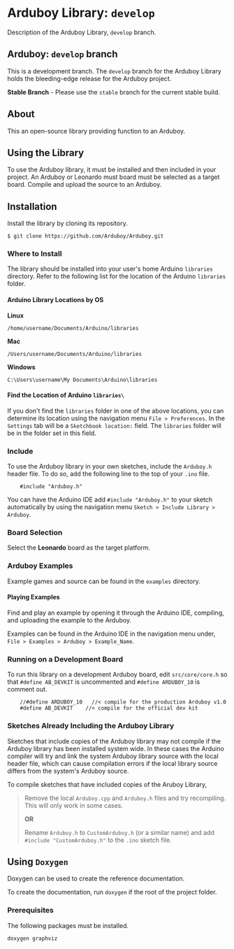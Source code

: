Arduboy Library: `develop`
===============

Description of the Arduboy Library, `develop` branch.

## Arduboy: `develop` branch

This is a development branch. The `develop` branch for the Arduboy Library
holds the bleeding-edge release for the Arduboy project.

**Stable Branch** - Please use the `stable` branch for the current stable build.

## About

This an open-source library providing function to an Arduboy.

## Using the Library

To use the Arduboy library, it must be installed and then included in your
project. An Arduboy or Leonardo must board must be selected as a target board.
Compile and upload the source to an Arduboy.

## Installation

Install the library by cloning its repository.

    $ git clone https://github.com/Arduboy/Arduboy.git

### Where to Install

The library should be installed into your user's home Arduino `libraries`
directory. Refer to the following list for the location of the Arduino
`libraries` folder.

#### Arduino Library Locations by OS

**Linux**

    /home/username/Documents/Arduino/libraries

**Mac**

    /Users/username/Documents/Arduino/libraries

**Windows**

    C:\Users\username\My Documents\Arduino\libraries

#### Find the Location of Arduino `libraries\`

If you don't find the `libraries` folder in one of the above locations, you can
determine its location using the navigation menu `File > Preferences`. In the
`Settings` tab will be a `Sketchbook location:` field. The `libraries` folder
will be in the folder set in this field.

### Include

To use the Arduboy library in your own sketches, include the `Arduboy.h` header
file. To do so, add the following line to the top of your `.ino` file.

~~~~~~~~~~~~~~~{.cpp}
    #include "Arduboy.h"
~~~~~~~~~~~~~~~

You can have the Arduino IDE add `#include "Arduboy.h"` to your sketch 
automatically by using the navigation menu `Sketch > Include Library > Arduboy`.

### Board Selection

Select the **Leonardo** board as the target platform.

### Arduboy Examples

Example games and source can be found in the `examples` directory.

#### Playing Examples

Find and play an example by opening it through the Arduino IDE, compiling, 
and uploading the example to the Arduboy.

Examples can be found in the Arduino IDE in the navigation menu under, 
`File > Examples > Arduboy > Example_Name`.

### Running on a Development Board

To run this library on a development Arduboy board, edit `src/core/core.h` so 
that `#define AB_DEVKIT` is uncommented and `#define ARDUBOY_10` is comment out.

~~~~~~~~~~~~~~~{.cpp}
    //#define ARDUBOY_10   //< compile for the production Arduboy v1.0
    #define AB_DEVKIT    //< compile for the official dev kit
~~~~~~~~~~~~~~~

### Sketches Already Including the Arduboy Library

Sketches that include copies of the Arduboy library may not compile if the
Arduboy library has been installed system wide. In these cases the Arduino 
compiler will try and link the system Arduboy library source with the local 
header file, which can cause compilation errors if the local library source 
differs from the system's Arduboy source.

To compile sketches that have included copies of the Aruboy Library,

> Remove the local `Arduboy.cpp` and `Arduboy.h` files and try recompiling. 
> This will only work in some cases.
>
> **OR**
>
> Rename `Arduboy.h` to `CustomArduboy.h` (or a similar name) and add
> `#include "CustomArduboy.h"` to the `.ino` sketch file. 

## Using `Doxygen`

Doxygen can be used to create the reference documentation.

To create the documentation, run `doxygen` if the root of the project folder.

### Prerequisites

The following packages must be installed.

    doxygen graphviz
